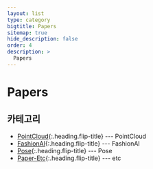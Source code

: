 ```yaml
---
layout: list
type: category
bigtitle: Papers
sitemap: true
hide_description: false
order: 4
description: >
  Papers
---
```


# Papers

## 카테고리

* [PointCloud]{:.heading.flip-title} --- PointCloud
* [FashionAI]{:.heading.flip-title} --- FashionAI
* [Pose]{:.heading.flip-title} --- Pose
* [Paper-Etc]{:.heading.flip-title} --- etc


[PointCloud]: /pointcloud/
[FashionAI]: /fashionai/
[Pose]: /pose/
[Paper-Etc]: /paper-etc/
